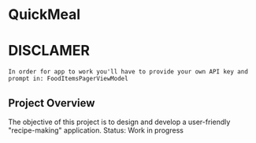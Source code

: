# QuickMeal
# DISCLAMER
```
In order for app to work you'll have to provide your own API key and prompt in: FoodItemsPagerViewModel

```
## Project Overview

The objective of this project is to design and develop a user-friendly "recipe-making" application.
Status: Work in progress
